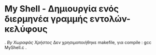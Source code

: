 # My Shell - Δημιουργία ενός διερμηνέα γραμμής εντολών-κελύφους
. <i>By Χωραφάς Χρήστος</i>
Δεν χρησιμοποιήθηκε makefile, για compile : gcc MyShell.c
. 
